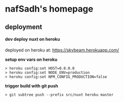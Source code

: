 nafSadh's homepage
==================

## deployment

#### dev deploy nuxt on heroku
deployed on heroku at: https://skybeam.herokuapp.com/

**setup env vars on heroku**
```
> heroku config:set HOST=0.0.0.0
> heroku config:set NODE_ENV=production
> heroku config:set NPM_CONFIG_PRODUCTION=false
```

**trigger build with git push**
```
> git subtree push --prefix src/nuxt heroku master
```

